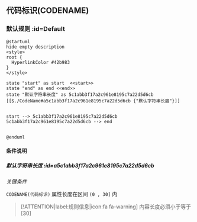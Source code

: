 ## 代码标识(CODENAME) <!-- {docsify-ignore-all} -->

   

### 默认规则 :id=Default

```plantuml
@startuml
hide empty description
<style>
root {
  HyperlinkColor #42b983
}
</style>

state "start" as start  <<start>>
state "end" as end <<end>>
state "默认字符串长度" as 5c1abb3f17a2c961e8195c7a22d5d6cb [[$./CodeName#a5c1abb3f17a2c961e8195c7a22d5d6cb {"默认字符串长度"}]]


start --> 5c1abb3f17a2c961e8195c7a22d5d6cb 
5c1abb3f17a2c961e8195c7a22d5d6cb --> end 


@enduml
```

#### 条件说明

##### 默认字符串长度 :id=a5c1abb3f17a2c961e8195c7a22d5d6cb


*关键条件*


`CODENAME(代码标识)` 属性长度在区间 `(0 , 30]` 内

> [!ATTENTION|label:规则信息|icon:fa fa-warning]
> 内容长度必须小于等于[30]







